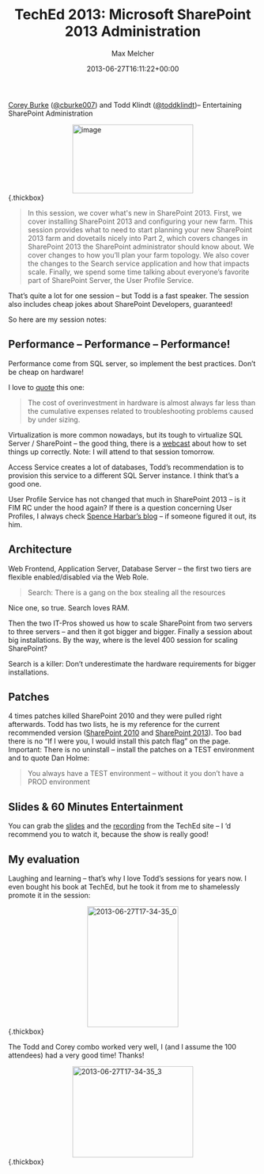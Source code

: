 ﻿---
title: 'TechEd 2013: Microsoft SharePoint 2013 Administration'
author: Max Melcher
aliases:
   - "/post/2013-06-27-teched-2013-microsoft-sharepoint-2013-administration/"
2013: "06"
type: post
date: 2013-06-27T16:11:22+00:00
url: /2013/06/teched-2013-microsoft-sharepoint-2013-administration/
yourls_shorturl:
  - http://melcher.it/s/11
categories:
  - ITPro
  - TechEd

---
[Corey Burke][1] ([@cburke007][2]) and Todd Klindt ([@toddklindt][3])– Entertaining SharePoint Administration

[<img style="background-image: none; float: none; padding-top: 0px; padding-left: 0px; margin-left: auto; display: block; padding-right: 0px; margin-right: auto; border: 0px;" title="image" alt="image" src="http://melcher.it/wp-content/uploads/image_thumb20.png" width="244" height="139" border="0" />][4]{.thickbox}

> In this session, we cover what's new in SharePoint 2013. First, we cover installing SharePoint 2013 and configuring your new farm. This session provides what to need to start planning your new SharePoint 2013 farm and dovetails nicely into Part 2, which covers changes in SharePoint 2013 the SharePoint administrator should know about. We cover changes to how you’ll plan your farm topology. We also cover the changes to the Search service application and how that impacts scale. Finally, we spend some time talking about everyone’s favorite part of SharePoint Server, the User Profile Service.

That’s quite a lot for one session – but Todd is a fast speaker. The session also includes cheap jokes about SharePoint Developers, guaranteed!

So here are my session notes:

<!--more-->

## Performance – Performance – Performance!

Performance come from SQL server, so implement the best practices. Don’t be cheap on hardware!

I love to [quote][5] this one:

> The cost of overinvestment in hardware is almost always far less than the cumulative expenses related to troubleshooting problems caused by under sizing.

Virtualization is more common nowadays, but its tough to virtualize SQL Server / SharePoint – the good thing, there is a [webcast][6] about how to set things up correctly. Note: I will attend to that session tomorrow.

Access Service creates a lot of databases, Todd’s recommendation is to provision this service to a different SQL Server instance. I think that’s a good one.

User Profile Service has not changed that much in SharePoint 2013 – is it FIM RC under the hood again? If there is a question concerning User Profiles, I always check [Spence Harbar’s blog][7] – if someone figured it out, its him.

## Architecture

Web Frontend, Application Server, Database Server – the first two tiers are flexible enabled/disabled via the Web Role.

> Search: There is a gang on the box stealing all the resources

Nice one, so true. Search loves RAM.

Then the two IT-Pros showed us how to scale SharePoint from two servers to three servers – and then it got bigger and bigger. Finally a session about big installations. By the way, where is the level 400 session for scaling SharePoint?

Search is a killer: Don’t underestimate the hardware requirements for bigger installations.

## Patches

4 times patches killed SharePoint 2010 and they were pulled right afterwards. Todd has two lists, he is my reference for the current recommended version ([SharePoint 2010][8] and [SharePoint 2013][9]). Too bad there is no “If I were you, I would install this patch flag” on the page. Important: There is no uninstall – install the patches on a TEST environment and to quote Dan Holme:

> You always have a TEST environment – without it you don’t have a PROD environment

## Slides & 60 Minutes Entertainment

You can grab the [slides][10] and the [recording][11] from the TechEd site – I ‘d recommend you to watch it, because the show is really good!

## My evaluation

Laughing and learning – that’s why I love Todd’s sessions for years now. I even bought his book at TechEd, but he took it from me to shamelessly promote it in the session:

[<img style="background-image: none; float: none; padding-top: 0px; padding-left: 0px; margin-left: auto; display: block; padding-right: 0px; margin-right: auto; border: 0px;" title="2013-06-27T17-34-35_0" alt="2013-06-27T17-34-35_0" src="http://melcher.it/wp-content/uploads/2013-06-27T17-34-35_0_thumb.jpg" width="184" height="244" border="0" />][12]{.thickbox}

The Todd and Corey combo worked very well, I (and I assume the 100 attendees) had a very good time! Thanks!

[<img style="background-image: none; float: none; padding-top: 0px; padding-left: 0px; margin-left: auto; display: block; padding-right: 0px; margin-right: auto; border: 0px;" title="2013-06-27T17-34-35_3" alt="2013-06-27T17-34-35_3" src="http://melcher.it/wp-content/uploads/2013-06-27T17-34-35_3_thumb.jpg" width="244" height="184" border="0" />][13]{.thickbox}

 [1]: http://blog.sharepoint-voodoo.net/
 [2]: https://twitter.com/cburke007
 [3]: https://twitter.com/toddklindt
 [4]: http://melcher.it/wp-content/uploads/image20.png
 [5]: http://technet.microsoft.com/en-us/library/ff758647(v=office.14).aspx
 [6]: http://channel9.msdn.com/Events/TechEd/NorthAmerica/2013/MDC-B356#fbid=WGzBjalI8qs
 [7]: http://www.harbar.net/
 [8]: http://www.toddklindt.com/blog/lists/posts/post.aspx?id=224
 [9]: http://www.toddklindt.com/blog/Lists/Posts/Post.aspx?ID=346
 [10]: http://video.ch9.ms/sessions/teched/eu/2013/SES-B323.pptx
 [11]: http://channel9.msdn.com/Events/TechEd/Europe/2013/SES-B323#fbid=brbMsfI4lBZ
 [12]: http://melcher.it/wp-content/uploads/2013-06-27T17-34-35_0.jpg
 [13]: http://melcher.it/wp-content/uploads/2013-06-27T17-34-35_3.jpg
